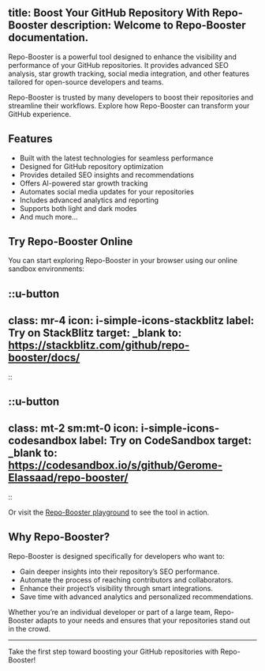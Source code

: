 title: Boost Your GitHub Repository With Repo-Booster
description: Welcome to Repo-Booster documentation.
---

Repo-Booster is a powerful tool designed to enhance the visibility and performance of your GitHub repositories. It provides advanced SEO analysis, star growth tracking, social media integration, and other features tailored for open-source developers and teams.

Repo-Booster is trusted by many developers to boost their repositories and streamline their workflows. Explore how Repo-Booster can transform your GitHub experience.

## Features

- Built with the latest technologies for seamless performance
- Designed for GitHub repository optimization
- Provides detailed SEO insights and recommendations
- Offers AI-powered star growth tracking
- Automates social media updates for your repositories
- Includes advanced analytics and reporting
- Supports both light and dark modes
- And much more...

## Try Repo-Booster Online

You can start exploring Repo-Booster in your browser using our online sandbox environments:

::u-button
---
class: mr-4
icon: i-simple-icons-stackblitz
label: Try on StackBlitz
target: _blank
to: https://stackblitz.com/github/repo-booster/docs/
---
::

::u-button
---
class: mt-2 sm:mt-0
icon: i-simple-icons-codesandbox
label: Try on CodeSandbox
target: _blank
to: https://codesandbox.io/s/github/Gerome-Elassaad/repo-booster/
---
::

Or visit the [Repo-Booster playground](https://repo-booster.com/playground) to see the tool in action.

## Why Repo-Booster?

Repo-Booster is designed specifically for developers who want to:

- Gain deeper insights into their repository’s SEO performance.
- Automate the process of reaching contributors and collaborators.
- Enhance their project’s visibility through smart integrations.
- Save time with advanced analytics and personalized recommendations.

Whether you’re an individual developer or part of a large team, Repo-Booster adapts to your needs and ensures that your repositories stand out in the crowd.

---

Take the first step toward boosting your GitHub repositories with Repo-Booster!
```